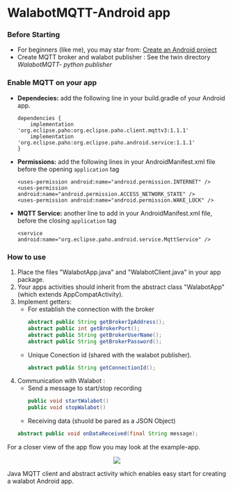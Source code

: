 # WalabotMQTT-Android app
### Before Starting
* For beginners (like me), you may star from: [Create an Android project](https://developer.android.com/training/basics/firstapp/creating-project)
* Create MQTT broker and walabot publisher  : See the twin directory _WalabotMQTT- python publisher_

### Enable MQTT on your app
* **Dependecies:** add the following line in your build.gradle of your Android app.
    ```
    dependencies {
        implementation 'org.eclipse.paho:org.eclipse.paho.client.mqttv3:1.1.1'
        implementation 'org.eclipse.paho:org.eclipse.paho.android.service:1.1.1'
    }
    ```
* **Permissions:** add the following lines in your AndroidManifest.xml file before the opening `application` tag
    ```
    <uses-permission android:name="android.permission.INTERNET" />
    <uses-permission android:name="android.permission.ACCESS_NETWORK_STATE" />
    <uses-permission android:name="android.permission.WAKE_LOCK" />
    ```
* **MQTT Service:** another line to add in your AndroidManifest.xml file, before the closing `application` tag 
    ```
   <service android:name="org.eclipse.paho.android.service.MqttService" />
    ```

### How to use
1. Place the files "WalabotApp.java" and "WalabotClient.java" in your app package.
2. Your apps activities should inherit from the abstract class "WalabotApp" (which extends AppCompatActivity).
3. Implement getters:
    - For establish the connection with the broker
        ```java
        abstract public String getBrokerIpAddress();
        abstract public int getBrokerPort();
        abstract public String getBrokerUserName();
        abstract public String getBrokerPassword();
        ```
    - Unique Conection id (shared with the walabot publisher).
        ```java
        abstract public String getConnectionId();
        ```
4. Communication with Walabot :
    -  Send a message to start/stop recording
        ```java
        public void startWalabot()
        public void stopWalabot()
        ```
    - Receiving data (shuold be pared as a JSON Object)
    ```java
    abstract public void onDataReceived(final String message);
    ```
For a closer view of the app flow you may look at the example-app.    
<p align="center">
  <img src="https://media.giphy.com/media/yvzXnhKdUugxa0E3vJ/giphy.gif">
</p>
Java MQTT client and abstract activity which enables easy start for creating a walabot Android app.
<p align="center">
